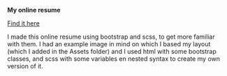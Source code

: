 **My online resume**

[Find it here](https://tinevancorenland.github.io/MyNewCV/)

I made this online resume using bootstrap and scss, to get more familiar with them. I had an example image in mind on which I based my layout (which I added in the Assets folder) and I used html with some bootstrap classes, and scss with some variables en nested syntax to create my own version of it.
